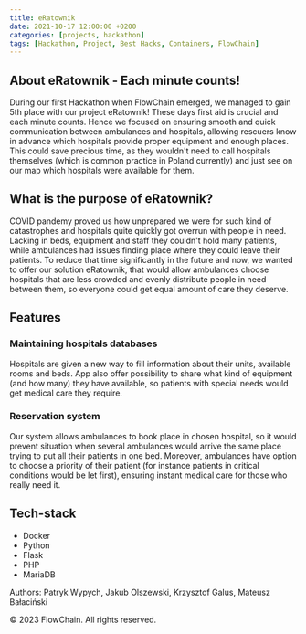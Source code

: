 ```yaml
---
title: eRatownik
date: 2021-10-17 12:00:00 +0200
categories: [projects, hackathon]
tags: [Hackathon, Project, Best Hacks, Containers, FlowChain]
---
```


## About eRatownik - Each minute counts!
During our first Hackathon when FlowChain emerged, we managed to gain 5th place with our project eRatownik! These days first aid is crucial and each minute counts. Hence we focused on ensuring smooth and quick communication between ambulances and hospitals, allowing rescuers know in advance which hospitals provide proper equipment and enough places. This could save precious time, as they wouldn't need to call hospitals themselves (which is common practice in Poland currently) and just see on our map which hospitals were available for them.

## What is the purpose of eRatownik?
COVID pandemy proved us how unprepared we were for such kind of catastrophes and hospitals quite quickly got overrun with people in need. Lacking in beds, equipment and staff they couldn't hold many patients, while ambulances had issues finding place where they could leave their patients. To reduce that time significantly in the future and now, we wanted to offer our solution eRatownik, that would allow ambulances choose hospitals that are less crowded and evenly distribute people in need between them, so everyone could get equal amount of care they deserve.

## Features

### Maintaining hospitals databases
Hospitals are given a new way to fill information about their units, available rooms and beds. App also offer possibility to share what kind of equipment (and how many) they have available, so patients with special needs would get medical care they require.

### Reservation system
Our system allows ambulances to book place in chosen hospital, so it would prevent situation when several ambulances would arrive the same place trying to put all their patients in one bed. Moreover, ambulances have option to choose a priority of their patient (for instance patients in critical conditions would be let first), ensuring instant medical care for those who really need it.


## Tech-stack
- Docker
- Python
- Flask
- PHP
- MariaDB


Authors: Patryk Wypych, Jakub Olszewski, Krzysztof Galus, Mateusz Bałaciński

© 2023 FlowChain. All rights reserved.